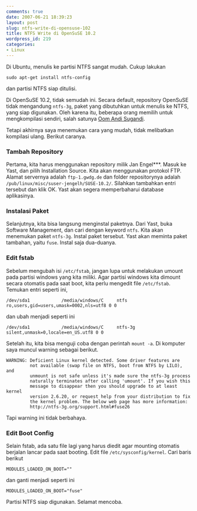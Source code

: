 ```yaml
---
comments: true
date: 2007-06-21 18:39:23
layout: post
slug: ntfs-write-di-opensuse-102
title: NTFS Write di OpenSuSE 10.2
wordpress_id: 219
categories:
- Linux
---
```


Di Ubuntu, menulis ke partisi NTFS sangat mudah. Cukup lakukan


    
    sudo apt-get install ntfs-config



dan partisi NTFS siap ditulisi. 

Di OpenSuSE 10.2, tidak semudah ini. Secara default, repository OpenSuSE tidak mengandung `ntfs-3g`, paket yang dibutuhkan untuk menulis ke NTFS, yang siap digunakan. Oleh karena itu, beberapa orang memilih untuk mengkompilasi sendiri, salah satunya [Oom Andi Sugandi](http://sugandi.blogspot.com/2007/01/how-to-write-to-ntfs-partition-on-linux.html). 

Tetapi akhirnya saya menemukan cara yang mudah, tidak melibatkan kompilasi ulang. Berikut caranya. 




### Tambah Repository


Pertama, kita harus menggunakan repository milik Jan Engel***. Masuk ke Yast, dan pilih Installation Source. Kita akan menggunakan protokol FTP. Alamat servernya adalah `ftp-1.gwdg.de` dan folder repositorynya adalah `/pub/linux/misc/suser-jengelh/SUSE-10.2/`. Silahkan tambahkan entri tersebut dan klik OK. Yast akan segera memperbaharui database aplikasinya. 





### Instalasi Paket


Selanjutnya, kita bisa langsung menginstal paketnya. Dari Yast, buka Software Management, dan cari dengan keyword `ntfs`. Kita akan menemukan paket `ntfs-3g`. Instal paket tersebut.
Yast akan meminta paket tambahan, yaitu `fuse`. Instal saja dua-duanya. 





### Edit fstab


Sebelum mengubah isi `/etc/fstab`, jangan lupa untuk melakukan umount pada partisi windows yang kita miliki. 
Agar partisi windows kita dimount secara otomatis pada saat boot, kita perlu mengedit file `/etc/fstab`. Temukan entri seperti ini, 


    
    
    /dev/sda1            /media/windows/C     ntfs    ro,users,gid=users,umask=0002,nls=utf8 0 0
    



dan ubah menjadi seperti ini

    
    
    /dev/sda1            /media/windows/C     ntfs-3g    silent,unmask=0,locale=en_US.utf8 0 0
    



Setelah itu, kita bisa menguji coba dengan perintah `mount -a`. Di komputer saya muncul warning sebagai berikut. 

    
    
    WARNING: Deficient Linux kernel detected. Some driver features are
             not available (swap file on NTFS, boot from NTFS by LILO), and
             unmount is not safe unless it's made sure the ntfs-3g process
             naturally terminates after calling 'umount'. If you wish this
             message to disappear then you should upgrade to at least kernel
             version 2.6.20, or request help from your distribution to fix
             the kernel problem. The below web page has more information:
             http://ntfs-3g.org/support.html#fuse26
    


Tapi warning ini tidak berbahaya. 





### Edit Boot Config


Selain fstab, ada satu file lagi yang harus diedit agar mounting otomatis berjalan lancar pada saat booting. Edit file `/etc/sysconfig/kernel`. Cari baris berikut

    
    
    MODULES_LOADED_ON_BOOT=""
    


dan ganti menjadi seperti ini

    
    
    MODULES_LOADED_ON_BOOT="fuse"
    



Partisi NTFS siap digunakan. Selamat mencoba.


